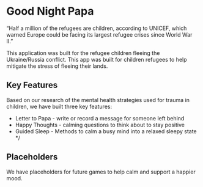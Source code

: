 # Good Night Papa

“Half a million of the refugees are children, according to UNICEF, which warned Europe could be facing its largest refugee crises since World War II.”

This application was built for the refugee children fleeing the Ukraine/Russia conflict. This app was built for children refugees to help mitigate the stress of fleeing their lands.

## Key Features

Based on our research of the mental health strategies used for trauma in children,  we have built three key features:

* Letter to Papa - write or record a message for someone left behind
* Happy Thoughts - calming questions to think about to stay positive
* Guided Sleep - Methods to calm a busy mind into a relaxed sleepy state 
*/

## Placeholders

We have placeholders for future games to help calm and support a happier mood.

